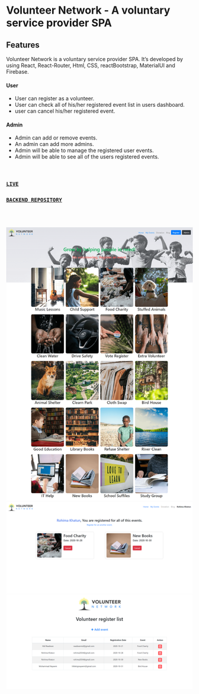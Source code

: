 ## 

# Volunteer Network - A voluntary service provider SPA

## Features
Volunteer Network is a voluntary service provider SPA. It’s developed by using React, React-Router, Html, CSS, reactBootstrap, MaterialUI and Firebase.


#### User 
- User can register as a volunteer.
- User can check all of his/her registered event list in users dashboard.
- user can cancel his/her registered event.


#### Admin
- Admin can add or remove events.
- An admin can add more admins.
- Admin will be able to manage the registered user events.
- Admin will be able to see all of the users registered events.


<br />

### [`LIVE`](https://volunteer-network-20.web.app/)
### [`BACKEND REPOSITORY`](https://github.com/readwanmd/volunteerNetwork-server)

<br /> <br />

![](src/images/ss1.png)
<br />
![](src/images/ss2.png)
<br />
![](src/images/ss3.png)
